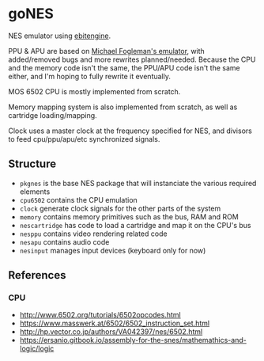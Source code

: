 # goNES

NES emulator using [ebitengine](https://ebitengine.org/).

PPU & APU are based on [Michael Fogleman's emulator](https://github.com/fogleman/nes), with added/removed bugs and more rewrites planned/needed. Because the CPU and the memory code isn't the same, the PPU/APU code isn't the same either, and I'm hoping to fully rewrite it eventually.

MOS 6502 CPU is mostly implemented from scratch.

Memory mapping system is also implemented from scratch, as well as cartridge loading/mapping.

Clock uses a master clock at the frequency specified for NES, and divisors to feed cpu/ppu/apu/etc synchronized signals.

## Structure

* `pkgnes` is the base NES package that will instanciate the various required elements
* `cpu6502` contains the CPU emulation
* `clock` generate clock signals for the other parts of the system
* `memory` contains memory primitives such as the bus, RAM and ROM
* `nescartridge` has code to load a cartridge and map it on the CPU's bus
* `nesppu` contains video rendering related code
* `nesapu` contains audio code
* `nesinput` manages input devices (keyboard only for now)

## References

### CPU

* http://www.6502.org/tutorials/6502opcodes.html
* https://www.masswerk.at/6502/6502_instruction_set.html
* http://hp.vector.co.jp/authors/VA042397/nes/6502.html
* https://ersanio.gitbook.io/assembly-for-the-snes/mathemathics-and-logic/logic
